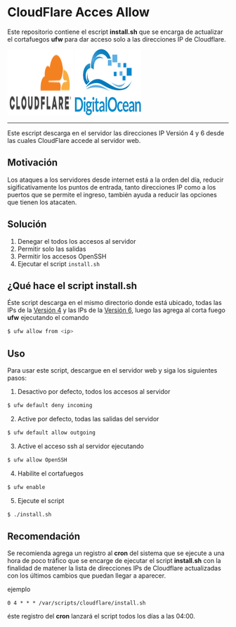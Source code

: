 # CloudFlare Acces Allow

Este repositorio contiene el escript **install.sh** que se encarga de actualizar el cortafuegos **ufw** para dar acceso solo a las direcciones IP de Cloudflare.


<img src="./images/logo-cloudflare-dark.svg" width="150" height="150" />
<img src="./images/digitalocean.svg" width="150" height="150" />
<hr>

Este escript descarga en el servidor las direcciones IP Versión 4 y 6 desde las cuales CloudFlare accede al servidor web.

## Motivación
Los ataques a los servidores desde internet está a la orden del día, reducir sigificativamente los puntos de entrada, tanto direcciones IP como a los puertos que se permite el ingreso, también ayuda a reducir las opciones que tienen los atacaten.

## Solución
1. Denegar el todos los accesos al servidor
1. Permitir solo las salidas
1. Permitir los accesos OpenSSH
1. Ejecutar el script ```install.sh```

## ¿Qué hace el script install.sh
Éste script descarga en el mismo directorio donde está ubicado, todas las IPs de la [Versión 4](https://www.cloudflare.com/ips-v4) y las IPs de la [Versión 6](https://www.cloudflare.com/ips-v6), luego las agrega al corta fuego **ufw** ejecutando el comando 

```bash
$ ufw allow from <ip>
```

## Uso
Para usar este script, descargue en el servidor web y siga los siguientes pasos:

1. Desactivo por defecto, todos los accesos al servidor
```bash
$ ufw default deny incoming
```

2. Active por defecto, todas las salidas del servidor
```bash
$ ufw default allow outgoing
```

3. Active el acceso ssh al servidor ejecutando
```bash
$ ufw allow OpenSSH
```

4. Habilite el cortafuegos
```bash
$ ufw enable
```

5. Ejecute el script
```bash
$ ./install.sh
```

## Recomendación

Se recomienda agrega un registro al **cron** del sistema que se ejecute a una hora de poco tráfico que se encarge de ejecutar el script **install.sh** con la finalidad de matener la lista de direcciones IPs de Cloudflare actualizadas con los últimos cambios que puedan llegar a aparecer.

ejemplo
```cron
0 4 * * * /var/scripts/cloudflare/install.sh
```
éste registro del **cron** lanzará el script todos los días a las 04:00.
